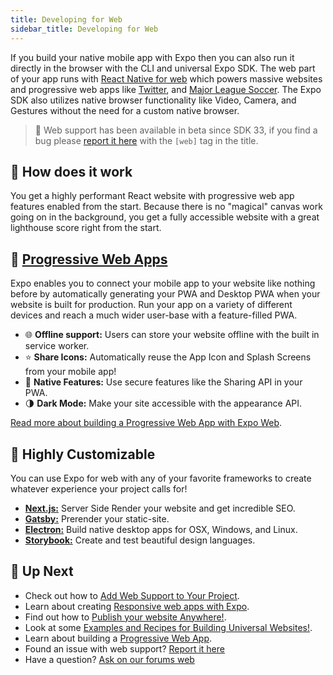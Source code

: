 ```yaml
---
title: Developing for Web
sidebar_title: Developing for Web
---
```


If you build your native mobile app with Expo then you can also run it directly in the browser with the CLI and universal Expo SDK. The web part of your app runs with [React Native for web](https://github.com/necolas/react-native-web) which powers massive websites and progressive web apps like [Twitter](https://mobile.twitter.com/), and [Major League Soccer](https://matchcenter.mlssoccer.com/). The Expo SDK also utilizes native browser functionality like Video, Camera, and Gestures without the need for a custom native browser.

> 🚨 Web support has been available in beta since SDK 33, if you find a bug please [report it here](https://github.com/expo/expo/issues) with the `[web]` tag in the title.

## 🔎 How does it work

You get a highly performant React website with progressive web app features enabled from the start. Because there is no "magical" canvas work going on in the background, you get a fully accessible website with a great lighthouse score right from the start.

## 📱 [Progressive Web Apps](https://developers.google.com/web/progressive-web-apps/)

Expo enables you to connect your mobile app to your website like nothing before by automatically generating your PWA and Desktop PWA when your website is built for production. Run your app on a variety of different devices and reach a much wider user-base with a feature-filled PWA.

- 🌐 **Offline support:** Users can store your website offline with the built in service worker.
- ⭐️ **Share Icons:** Automatically reuse the App Icon and Splash Screens from your mobile app!
- 💬 **Native Features:** Use secure features like the Sharing API in your PWA.
- 🌗 **Dark Mode:** Make your site accessible with the appearance API.

[Read more about building a Progressive Web App with Expo Web](../../guides/progressive-web-apps/).
<!-- - Password Sharing: Expo can automatically link your native app to your website with tools like Apple App-site Association which means your users can sign-in on one platform and auto-fill on another. -->

## 🎨 Highly Customizable

You can use Expo for web with any of your favorite frameworks to create whatever experience your project calls for!

- [**Next.js:**](https://dev.to/evanbacon/next-js-expo-and-react-native-for-web-3kd9) Server Side Render your website and get incredible SEO.
- [**Gatsby:**](https://dev.to/evanbacon/gatsby-react-native-for-web-expo-2kgc) Prerender your static-site.
- [**Electron:**](https://dev.to/evanbacon/making-desktop-apps-with-electron-react-native-and-expo-5e36) Build native desktop apps for OSX, Windows, and Linux.
- [**Storybook:**](https://github.com/expo/examples/tree/master/with-storybook) Create and test beautiful design languages.

## 🏁 Up Next

- Check out how to [Add Web Support to Your Project](../../guides/running-in-the-browser/#adding-web-support-to-expo-projects).
- Learn about creating [Responsive web apps with Expo](https://blog.expo.io/media-queries-with-react-native-for-ios-android-and-web-e0b73ed5777b).
- Find out how to [Publish your website Anywhere!](../../distribution/publishing-websites/).
- Look at some [Examples and Recipes for Building Universal Websites!](https://github.com/expo/examples).
- Learn about building a [Progressive Web App](../../guides/progressive-web-apps/).
- Found an issue with web support? [Report it here](https://github.com/expo/expo/issues)
- Have a question? [Ask on our forums web](https://forums.expo.io/c/expo-web)